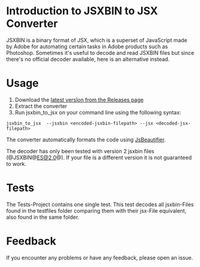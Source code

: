 # Introduction to JSXBIN to JSX Converter
JSXBIN is a binary format of JSX, which is a superset of JavaScript made by Adobe for automating certain tasks in Adobe products such as Photoshop. Sometimes it's useful to decode and read JSXBIN files but since there's no official decoder available, here is an alternative instead.

# Usage
1. Download the [latest versîon from the Releases page](https://github.com/autoboosh/jsxbin-to-jsx-converter/releases)
2. Extract the converter
2. Run jsxbin_to_jsx on your command line using the following syntax:

```
jsxbin_to_jsx  --jsxbin <encoded-jsxbin-filepath> --jsx <decoded-jsx-filepath>
```

The converter automatically formats the code using [JsBeautifier](https://github.com/ghost6991/Jsbeautifier).

The decoder has only been tested with version 2 jsxbin files (@JSXBIN@ES@2.0@). If your file is a different version it is not guaranteed to work.

# Tests
The Tests-Project contains one single test. This test decodes all jsxbin-Files found in the testfiles folder comparing them with their jsx-File equivalent, also found in the same folder.

# Feedback
If you encounter any problems or have any feedback, please open an issue.